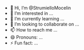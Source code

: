 - 👋 Hi, I’m @StrumielloMocelin
- 👀 I’m interested in ...
- 🌱 I’m currently learning ...
- 💞️ I’m looking to collaborate on ...
- 📫 How to reach me ...
- 😄 Pronouns: ...
- ⚡ Fun fact: ...

<!---
StrumielloMocelin/StrumielloMocelin is a ✨ special ✨ repository because its `README.md` (this file) appears on your GitHub profile.
You can click the Preview link to take a look at your changes.
--->
